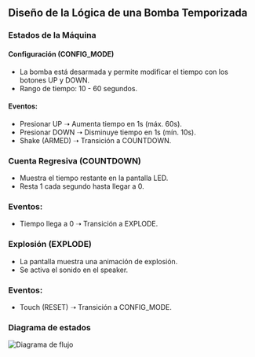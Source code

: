 ## Diseño de la Lógica de una Bomba Temporizada  

### Estados de la Máquina
#### Configuración (CONFIG_MODE)

- La bomba está desarmada y permite modificar el tiempo con los botones UP y DOWN.
- Rango de tiempo: 10 - 60 segundos.

#### Eventos:
- Presionar UP ➝ Aumenta tiempo en 1s (máx. 60s).
- Presionar DOWN ➝ Disminuye tiempo en 1s (mín. 10s).
- Shake (ARMED) ➝ Transición a COUNTDOWN.

### Cuenta Regresiva (COUNTDOWN)
- Muestra el tiempo restante en la pantalla LED.
- Resta 1 cada segundo hasta llegar a 0.

### Eventos:
- Tiempo llega a 0 ➝ Transición a EXPLODE.

### Explosión (EXPLODE)
- La pantalla muestra una animación de explosión.
- Se activa el sonido en el speaker.

### Eventos:
- Touch (RESET) ➝ Transición a CONFIG_MODE.

### Diagrama de estados  
![Diagrama de flujo](https://github.com/user-attachments/assets/4d0870a2-dfda-4098-9201-7d694a9109b4)
